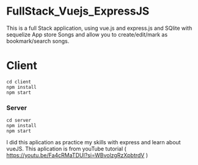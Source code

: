# FullStack_Vuejs_ExpressJS

This is a full Stack application, using vue.js and express.js and SQlite with sequelize
App store Songs and allow you to create/edit/mark as bookmark/search  songs.

# Client 
```
cd client
npm install
npm start
```

### Server 
```
cd server
npm install
npm start
```


I did this aplication as practice my skills with express and learn about vueJS.
This aplication is from youTube tutorial ( https://youtu.be/Fa4cRMaTDUI?si=WBvolzgRzXpbtrdV )
